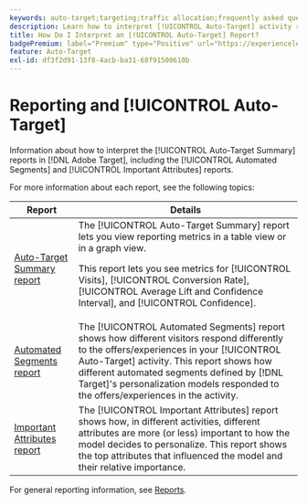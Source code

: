 ```yaml
---
keywords: auto-target;targeting;traffic allocation;frequently asked questions;faq;troubleshooting;trouble shooting;reporting;reports;auto-target summary report;summary report;automated segments;important attributes
description: Learn how to interpret [!UICONTROL Auto-Target] activity reports in [!DNL Target].
title: How Do I Interpret an [!UICONTROL Auto-Target] Report?
badgePremium: label="Premium" type="Positive" url="https://experienceleague.adobe.com/docs/target/using/introduction/intro.html?lang=en#premium newtab=true" tooltip="See what's included in Target Premium."
feature: Auto-Target
exl-id: df3f2d91-13f8-4acb-ba31-68f91500610b
---
```

# Reporting and [!UICONTROL Auto-Target]

Information about how to interpret the [!UICONTROL Auto-Target Summary] reports in [!DNL Adobe Target], including the [!UICONTROL Automated Segments] and [!UICONTROL Important Attributes] reports.

For more information about each report, see the following topics:

|Report|Details|
| --- | --- |
|[Auto-Target Summary report](/help/main/c-reports/personalization-reports/auto-target-summary-report.md)|The [!UICONTROL Auto-Target Summary] report lets you view reporting metrics in a table view or in a graph view.<P>This report lets you see metrics for [!UICONTROL Visits], [!UICONTROL Conversion Rate], [!UICONTROL Average Lift and Confidence Interval], and [!UICONTROL Confidence].|
|[Automated Segments report](/help/main/c-reports/c-personalization-insights-reports/automated-segments-report.md)|The [!UICONTROL Automated Segments] report shows how different visitors respond differently to the offers/experiences in your [!UICONTROL Auto-Target] activity. This report shows how different automated segments defined by [!DNL Target]'s personalization models responded to the offers/experiences in the activity.|
|[Important Attributes report](/help/main/c-reports/c-personalization-insights-reports/important-attributes-report.md)|The [!UICONTROL Important Attributes] report shows how, in different activities, different attributes are more (or less) important to how the model decides to personalize. This report shows the top attributes that influenced the model and their relative importance.|

For general reporting information, see [Reports](/help/main/c-reports/reports.md).
